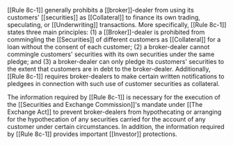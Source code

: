 [[Rule 8c-1]] generally prohibits a [[broker]]-dealer from using its customers' [[securities]] as [[Collateral]] to finance its own trading, speculating, or [[Underwriting]] transactions. More specifically, [[Rule 8c-1]] states three main principles: (1) a [[Broker]]-dealer is prohibited from commingling the [[Securities]] of different customers as [[Collateral]] for a loan without the consent of each customer; (2) a broker-dealer cannot commingle customers' securities with its own securities under the same pledge; and (3) a broker-dealer can only pledge its customers' securities to the extent that customers are in debt to the broker-dealer. Additionally, [[Rule 8c-1]] requires broker-dealers to make certain written notifications to pledgees in connection with such use of customer securities as collateral.

The information required by [[Rule 8c-1]] is necessary for the execution of the [[Securities and Exchange Commission]]'s mandate under [[The Exchange Act]] to prevent broker-dealers from hypothecating or arranging for the hypothecation of any securities carried for the account of any customer under certain circumstances. In addition, the information required by [[Rule 8c-1]] provides important [[Investor]] protections.